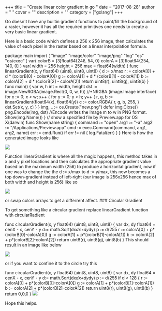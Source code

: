 
+++
title = "Create linear color gradient in go "
date = "2017-08-28"
author = " "
cover = ""
description = ""
category = ["golang"]
+++

Go doesn't have any builtin gradient functions to paint/fill the background of a raster, however it has all the required primitives one needs to create a very basic linear gradient.

 Here is a basic code which defines a 256 x 256 image, then calculates the value of each pixel in the raster based on a linear interpolation formula.

  

package main import ( "image" "image/color" "image/png" "log" "os" "os/exec" ) var( colorB = [3]float64{248, 54, 0} colorA = [3]float64{254, 140, 0} ) var( width = 256 height = 256 max = float64(width) ) func linearGradient(x, y float64) (uint8, uint8, uint8) { d := x/max r := colorA[0] + d * (colorB[0] - colorA[0]) g := colorA[1] + d * (colorB[1] - colorA[1]) b := colorA[2] + d * (colorB[2] - colorA[2]) return uint8(r), uint8(g), uint8(b) } func main() { var w, h int = width, height dst := image.NewRGBA(image.Rect(0, 0, w, h)) //*NRGBA (image.Image interface) for x := 0; x < w; x++ { for y := 0; y < h; y++ { r, g, b := linearGradient(float64(x), float64(y)) c := color.RGBA{ r, g, b, 255, } dst.Set(x, y, c) } } img, \_ := os.Create("new.png") defer img.Close() png.Encode(img, dst) //Encode writes the Image m to w in PNG format. Show(img.Name()) } // show a specified file by Preview.app for OS X(darwin) func Show(name string) { command := "open" arg1 := "-a" arg2 := "/Applications/Preview.app" cmd := exec.Command(command, arg1, arg2, name) err := cmd.Run() if err != nil { log.Fatal(err) } }  Here is how the generated image looks like

  ![](/media/new.png) 

  Function linearGradient is where all the magic happens, this method takes in x and y pixel locations and then calculates the appropriate gradient value based on the maximum width (256) to produce a horizontal gradient, now if one was to change the the d := x/max to d := y/max, this now becomes a top down-gradient instead of left-right (our image is 256x256 hence max of both width and height is 256) like so 

 ![](/media/linear-gradient-vertical.png)

 or swap colors arrays to get a differrent affect. ### Circular Gradient

 To get something like a circular gradient replace linearGradient function with circularRadient

  

func circularGradient(x, y float64) (uint8, uint8, uint8) { var dx, dy float64 = cenX - x, cenY - y d:= math.Sqrt(dx*dx+dy*dy) p := d/255 r := colorA[0] + p*(colorB[0]-colorA[0]) g := colorA[1] + p*(colorB[1]-colorA[1]) b := colorA[2] + p*(colorB[2]-colorA[2]) return uint8(r), uint8(g), uint8(b) }   This should result in an image like below 

 ![](/media/circular-gradient.png)

 or if you want to confine it to the circle try this  

func circularGradient(x, y float64) (uint8, uint8, uint8) { var dx, dy float64 = cenX - x, cenY - y d:= math.Sqrt(dx*dx+dy*dy) p := d/255 if d < 128 { r := colorA[0] + p*(colorB[0]-colorA[0]) g := colorA[1] + p*(colorB[1]-colorA[1]) b := colorA[2] + p*(colorB[2]-colorA[2]) return uint8(r), uint8(g), uint8(b) } return 0,0,0 }   ![](/media/circular-gradient-2.png)

 Hope this helps.




